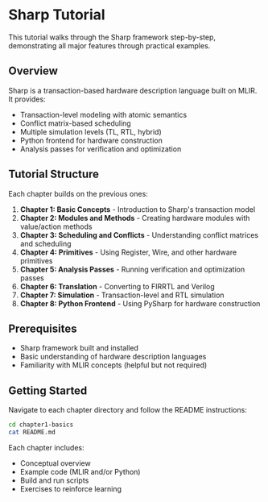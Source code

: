 # Sharp Tutorial

This tutorial walks through the Sharp framework step-by-step, demonstrating all major features through practical examples.

## Overview

Sharp is a transaction-based hardware description language built on MLIR. It provides:
- Transaction-level modeling with atomic semantics
- Conflict matrix-based scheduling
- Multiple simulation levels (TL, RTL, hybrid)
- Python frontend for hardware construction
- Analysis passes for verification and optimization

## Tutorial Structure

Each chapter builds on the previous ones:

1. **Chapter 1: Basic Concepts** - Introduction to Sharp's transaction model
2. **Chapter 2: Modules and Methods** - Creating hardware modules with value/action methods
3. **Chapter 3: Scheduling and Conflicts** - Understanding conflict matrices and scheduling
4. **Chapter 4: Primitives** - Using Register, Wire, and other hardware primitives
5. **Chapter 5: Analysis Passes** - Running verification and optimization passes
6. **Chapter 6: Translation** - Converting to FIRRTL and Verilog
7. **Chapter 7: Simulation** - Transaction-level and RTL simulation
8. **Chapter 8: Python Frontend** - Using PySharp for hardware construction

## Prerequisites

- Sharp framework built and installed
- Basic understanding of hardware description languages
- Familiarity with MLIR concepts (helpful but not required)

## Getting Started

Navigate to each chapter directory and follow the README instructions:

```bash
cd chapter1-basics
cat README.md
```

Each chapter includes:
- Conceptual overview
- Example code (MLIR and/or Python)
- Build and run scripts
- Exercises to reinforce learning